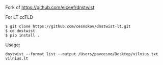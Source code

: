 Fork of https://github.com/elceef/dnstwist

For LT ccTLD

```
$ git clone https://github.com/cesnokov/dnstwist-lt.git
$ cd dnstwist
$ pip install .
```

Usage:

```
dnstwist --format list --output /Users/pavcesno/Desktop/vilnius.txt vilnius.lt
```
